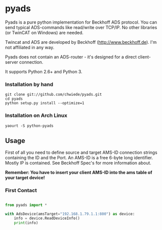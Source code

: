 pyads
=====

Pyads is a pure python implementation for Beckhoff ADS protocol.
You can send typical ADS-commands like read/write over TCP/IP.
No other libraries (or TwinCAT on Windows) are needed.

Twincat and ADS are developed by Beckhoff (http://www.beckhoff.de). I'm not affiliated in any way.

Pyads does not contain an ADS-router - it's designed for a direct client-server connection.

It supports Python 2.6+ and Python 3.

### Installation by hand

```
git clone git://github.com/chwiede/pyads.git
cd pyads
python setup.py install --optimize=1
```

### Installation on Arch Linux

```
yaourt -S python-pyads
```

## Usage

First of all you need to define source and target AMS-ID connection strings containing the ID and the Port.
An AMS-ID is a free 6-byte long identifier. Mostly IP is contained. See Beckhoff Spec's for more information about.

__Remember: You have to insert your client AMS-ID into the ams table of your target device!__


### First Contact

```python

from pyads import *  

with AdsDevice(amsTarget="192.168.1.79.1.1:800") as device:
    info = device.ReadDeviceInfo()
    print(info)

```

